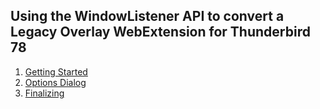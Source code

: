 ## Using the WindowListener API to convert a Legacy Overlay WebExtension for Thunderbird 78

1. [Getting Started](https://github.com/thundernest/addon-developer-support/wiki/WindowListener-API:-Getting-Started)
2. [Options Dialog](https://github.com/thundernest/addon-developer-support/wiki/WindowListener-API:-Options-Dialog)
3. [Finalizing](https://github.com/thundernest/addon-developer-support/wiki/WindowListener-API:-Finalizing)
